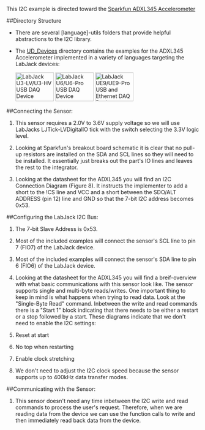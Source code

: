 This I2C example is directed toward the [Sparkfun ADXL345 Accelerometer](https://www.sparkfun.com/products/9836)

##Directory Structure
* There are several [language]-utils folders that provide helpful abstractions to the I2C library.
* The [UD_Devices](https://github.com/labjack/I2C-AppNotes/tree/master/Accelerometer-ADXL345/UD_Devices) directory contains the examples for the ADXL345 Accelerometer implemented in a variety of languages targeting the LabJack devices:

  <a href="https://labjack.com/products/u3"><img src="https://labjack.com/sites/default/files/U3HV_white_shadow.JPG" width="100px" height="75px" alt="LabJack U3-LV/U3-HV USB DAQ Device" title="U3"></a>
  <a href="https://labjack.com/products/u6"><img src="https://labjack.com/sites/default/files/U6_0.jpg" width="100px" height="75px" alt="LabJack U6/U6-Pro USB DAQ Device" title="U6"></a>
  <a href="https://labjack.com/products/ue9"><img src="https://labjack.com/sites/default/files/UE9.JPG" width="100px" height="75px" alt="LabJack UE9/UE9-Pro USB and Ethernet DAQ Device" title="UE9"></a>

##Connecting the Sensor:
1. This sensor requires a 2.0V to 3.6V supply voltage so we will use LabJacks LJTick-LVDigitalIO tick with the switch selecting the 3.3V logic level.

2. Looking at Sparkfun's breakout board schematic it is clear that no pull-up resistors are installed on the SDA and SCL lines so they will need to be installed.  It essentially just breaks out the part's IO lines and leaves the rest to the integrator.

3. Looking at the datasheet for the ADXL345 you will find an I2C Connection Diagram (Figure 8).  It instructs the implementer to add a short to the !CS line and VCC and a short between the SDO/ALT ADDRESS (pin 12) line and GND so that the 7-bit I2C address becomes 0x53.

##Configuring the LabJack I2C Bus:
1. The 7-bit Slave Address is 0x53.

2. Most of the included examples will connect the sensor's SCL line to pin 7 (FIO7) of the LabJack device.

3. Most of the included examples will connect the sensor's SDA line to pin 6 (FIO6) of the LabJack device.

4. Looking at the datasheet for the ADXL345 you will find a breif-overview with what basic communications with this sensor look like.  The sensor supports single and multi-byte reads/writes.  One important thing to keep in mind is what happens when trying to read data.  Look at the "Single-Byte Read" command.  Inbetween the write and read commands there is a "Start 1" block indicating that there needs to be either a restart or a stop followed by a start.  These diagrams indicate that we don't need to enable the I2C settings: 
  1. Reset at start
  2. No top when restarting
  3. Enable clock stretching

5. We don't need to adjust the I2C clock speed because the sensor supports up to 400kHz data transfer modes.

##Communicating with the Sensor:
1. This sensor doesn't need any time inbetween the I2C write and read commands to process the user's request.  Therefore, when we are reading data from the device we can use the function calls to write and then immediately read back data from the device.
